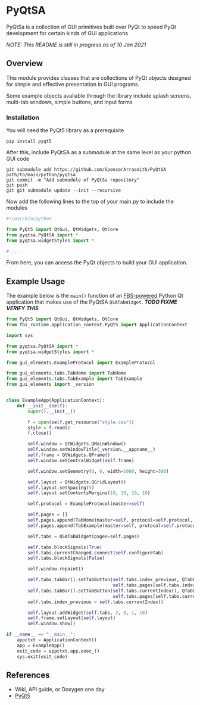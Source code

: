 # PyQtSA
PyQtSa is a collection of GUI primitives built over PyQt to speed PyQt development
for certain kinds of GUI applications

_NOTE: This README is still in progress as of 10 Jan 2021_

## Overview
This module provides classes that are collections of PyQt objects designed for 
simple and effective presentation in GUI programs. 

Some example objects available through the library include splash screens, 
multi-tab windows, simple buttons, and input forms

### Installation
You will need the PyQt5 library as a prerequisite
```shell script
pip install pyqt5
```
After this, include PyQtSA as a submodule at the same level as your python GUI code
```shell script
git submodule add https://github.com/SpencerArrasmith/PyQtSA path/to/main/python/pyqtsa
git commit -m "Add submodule of PyQtSa repository"
git push
git git submodule update --init --recursive
```

Now add the following lines to the top of your main.py to include the modules 
```python
#!/usr/bin/python

from PyQt5 import QtGui, QtWidgets, QtCore
from pyqtsa.PyQtSA import *
from pyqtsa.widgetStyles import *

# ...
```

From here, you can access the PyQt objects to build your GUI application.

## Example Usage
The example below is the `main()` function of an [FBS-powered](https://build-system.fman.io/) Python 
Qt application that makes use of the PyQtSA `QSATabWidget`.
_**TODO FIXME VERIFY THIS**_
```python
from PyQt5 import QtGui, QtWidgets, QtCore
from fbs_runtime.application_context.PyQt5 import ApplicationContext

import sys

from pyqtsa.PyQtSA import *
from pyqtsa.widgetStyles import *

from gui_elements.ExampleProtocol import ExampleProtocol

from gui_elements.tabs.TabHome import TabHome
from gui_elements.tabs.TabExample import TabExample
from gui_elements import _version


class ExampleApp(ApplicationContext):
    def __init__(self):
        super().__init__()

        f = open(self.get_resource("style.css"))
        style = f.read()
        f.close()

        self.window = QtWidgets.QMainWindow()
        self.window.setWindowTitle(_version.__appname__)
        self.frame = QtWidgets.QFrame()
        self.window.setCentralWidget(self.frame)

        self.window.setGeometry(0, 0, width=1000, height=500)

        self.layout = QtWidgets.QGridLayout()
        self.layout.setSpacing(5)
        self.layout.setContentsMargins(10, 10, 10, 10)

        self.protocol = ExampleProtocol(master=self)

        self.pages = []
        self.pages.append(TabHome(master=self, protocol=self.protocol, index=len(self.pages)))
        self.pages.append(TabExample(master=self, protocol=self.protocol, index=len(self.pages)))

        self.tabs = QSATabWidget(pages=self.pages)

        self.tabs.blockSignals(True)
        self.tabs.currentChanged.connect(self.configureTab)
        self.tabs.blockSignals(False)

        self.window.repaint()

        self.tabs.tabBar().setTabButton(self.tabs.index_previous, QTabBar.LeftSide,
                                        self.tabs.pages[self.tabs.index_previous].button_inactive)
        self.tabs.tabBar().setTabButton(self.tabs.currentIndex(), QTabBar.LeftSide,
                                        self.tabs.pages[self.tabs.currentIndex()].button_active)
        self.tabs.index_previous = self.tabs.currentIndex()

        self.layout.addWidget(self.tabs, 2, 0, 1, 10)
        self.frame.setLayout(self.layout)
        self.window.show()

if __name__ == "__main__":
    appctxt = ApplicationContext()
    app = ExampleApp()
    exit_code = appctxt.app.exec_()
    sys.exit(exit_code)
```

## References
* Wiki, API guide, or Doxygen one day
* [PyQt5](https://guiguide.readthedocs.io/en/latest/gui/qt.html)
